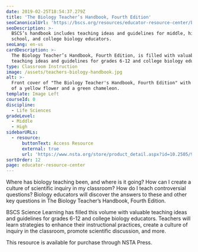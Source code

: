 ```yaml
---
date: 2019-02-25T18:54:37.279Z
title: 'The Biology Teacher’s Handbook, Fourth Edition'
seoCanonicalUrl: 'https://bscs.org/resources/educator-resource-center/biology-teacher-handbook'
seoDescription: >-
  BSCS’s handbook includes teaching ideas and guidelines for middle, high
  school, and college biology educators.
seoLang: en-us
cardDescription: >-
  The Biology Teacher’s Handbook, Fourth Edition, is filled with valuable
  teaching ideas and guidelines for grades 6-12 and college biology educators.
type: Classroom Instruction
image: /assets/teachers-biology-handbook.jpg
alt: >-
  Front cover of "The Biology Teacher's Handbook, Fourth Edition" with a drawing
  of a yellow flower and a green chameleon.
template: Image Left
courseId: 0
discipline:
  - Life Sciences
gradeLevel:
  - Middle
  - High
sidebarURLs:
  - resource:
      buttonText: Access Resource
      external: true
      url: 'https://www.nsta.org/store/product_detail.aspx?id=10.2505/9780873552448'
sortOrder: 12
page: educator-resource-center
---
```

Where has biology teaching been, and where is it going? How can I create a culture of scientific inquiry in my classroom? How do I teach controversial questions? Biology educators will discover the answers to these and other key questions in The Biology Teacher’s Handbook, Fourth Edition.

BSCS Science Learning has filled this volume with valuable teaching ideas and guidelines for grades 6-12 and college biology educators. Teachers will learn strategies to enhance their instructional practices, create a culture of inquiry in the classroom, promote scientific discussion, and more.

This resource is available for purchase through NSTA Press.
